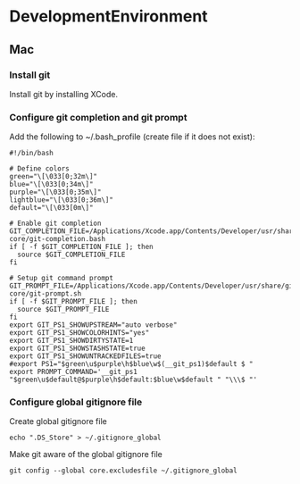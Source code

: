 # DevelopmentEnvironment

## Mac

### Install git
Install git by installing XCode.

### Configure git completion and git prompt
Add the following to ~/.bash_profile (create file if it does not exist):

```
#!/bin/bash

# Define colors
green="\[\033[0;32m\]"
blue="\[\033[0;34m\]"
purple="\[\033[0;35m\]"
lightblue="\[\033[0;36m\]"
default="\[\033[0m\]"

# Enable git completion
GIT_COMPLETION_FILE=/Applications/Xcode.app/Contents/Developer/usr/share/git-core/git-completion.bash
if [ -f $GIT_COMPLETION_FILE ]; then
  source $GIT_COMPLETION_FILE
fi

# Setup git command prompt
GIT_PROMPT_FILE=/Applications/Xcode.app/Contents/Developer/usr/share/git-core/git-prompt.sh
if [ -f $GIT_PROMPT_FILE ]; then
  source $GIT_PROMPT_FILE
fi
export GIT_PS1_SHOWUPSTREAM="auto verbose"
export GIT_PS1_SHOWCOLORHINTS="yes"
export GIT_PS1_SHOWDIRTYSTATE=1
export GIT_PS1_SHOWSTASHSTATE=true
export GIT_PS1_SHOWUNTRACKEDFILES=true
#export PS1="$green\u$purple\h$blue\w$(__git_ps1)$default $ "
export PROMPT_COMMAND='__git_ps1 "$green\u$default@$purple\h$default:$blue\w$default " "\\\$ "'

```

### Configure global gitignore file
Create global gitignore file
```
echo ".DS_Store" > ~/.gitignore_global
```
Make git aware of the global gitignore file
```
git config --global core.excludesfile ~/.gitignore_global
```
